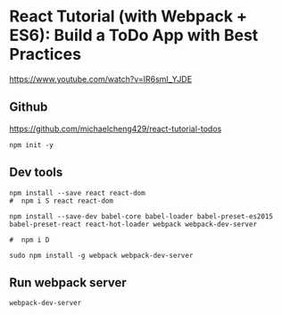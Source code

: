 # React Tutorial (with Webpack + ES6): Build a ToDo App with Best Practices

https://www.youtube.com/watch?v=IR6smI_YJDE

## Github
https://github.com/michaelcheng429/react-tutorial-todos

```
npm init -y
```

## Dev tools
```
npm install --save react react-dom
#  npm i S react react-dom

npm install --save-dev babel-core babel-loader babel-preset-es2015 babel-preset-react react-hot-loader webpack webpack-dev-server

#  npm i D

sudo npm install -g webpack webpack-dev-server

```

## Run webpack server
```
webpack-dev-server
```
